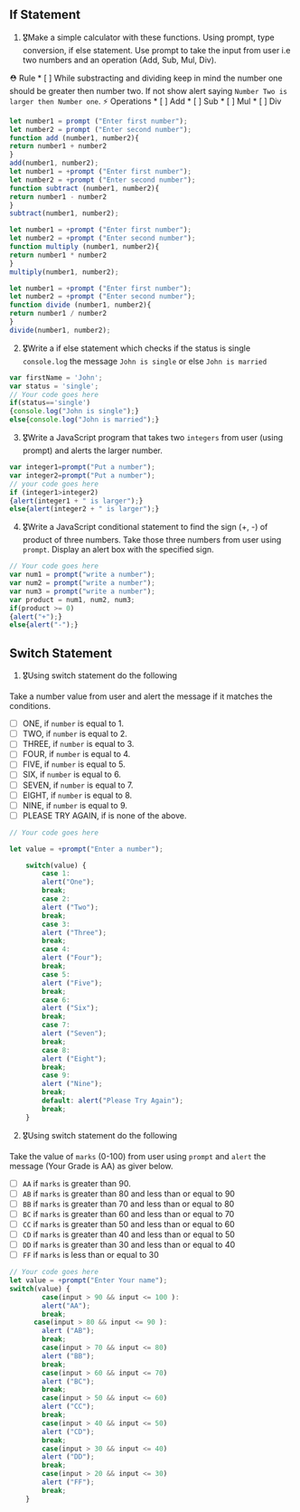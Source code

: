 ## If Statement
1.  🎖Make a simple calculator with these functions. Using prompt, type conversion, if else statement. Use prompt to take the input from user i.e two numbers and an operation (Add, Sub, Mul, Div).

  ⛑ Rule
    * [ ] While substracting and dividing keep in mind the number one should be greater then number two. If not show alert saying `Number Two is larger then Number one`.
  ⚡️ Operations
    * [ ] Add
    * [ ] Sub
    * [ ] Mul
    * [ ] Div

```js
let number1 = prompt ("Enter first number");
let number2 = prompt ("Enter second number");
function add (number1, number2){
return number1 + number2
}
add(number1, number2);
let number1 = +prompt ("Enter first number");
let number2 = +prompt ("Enter second number");
function subtract (number1, number2){
return number1 - number2
}
subtract(number1, number2);

let number1 = +prompt ("Enter first number");
let number2 = +prompt ("Enter second number");
function multiply (number1, number2){
return number1 * number2
}
multiply(number1, number2);

let number1 = +prompt ("Enter first number");
let number2 = +prompt ("Enter second number");
function divide (number1, number2){
return number1 / number2
}
divide(number1, number2);
```



2. 🎖Write a if else statement which checks if the status is single `console.log` the message `John is single` or else `John is married`
```js
var firstName = 'John';
var status = 'single';
// Your code goes here
if(status=='single')
{console.log("John is single");}
else{console.log("John is married");}

```

3. 🎖Write a JavaScript program that takes two `integers` from user (using prompt) and alerts the larger number.
```js
var integer1=prompt("Put a number");
var integer2=prompt("Put a number");
// your code goes here
if (integer1>integer2)
{alert(integer1 + " is larger");}
else{alert(integer2 + " is larger");}
```

4. 🎖Write a JavaScript conditional statement to find the sign (+, -) of product of three numbers. Take those three numbers from user using `prompt`. Display an alert box with the specified sign.

```js
// Your code goes here
var num1 = prompt("write a number");
var num2 = prompt("write a number");
var num3 = prompt("write a number");
var product = num1, num2, num3;
if(product >= 0)
{alert("+");}
else{alert("-");}
```

## Switch Statement

1. 🎖Using switch statement do the following

Take a number value from user and alert the message if it matches the conditions.
* [ ] ONE, if `number` is equal to 1.
* [ ] TWO, if `number` is equal to 2.
* [ ] THREE, if `number` is equal to 3.
* [ ] FOUR, if `number` is equal to 4.
* [ ] FIVE, if `number` is equal to 5.
* [ ] SIX, if `number` is equal to 6.
* [ ] SEVEN, if `number` is equal to 7.
* [ ] EIGHT, if `number` is equal to 8.
* [ ] NINE, if `number` is equal to 9.
* [ ] PLEASE TRY AGAIN, if  is none of the above.
```js
// Your code goes here

let value = +prompt("Enter a number");

	switch(value) {
		case 1:
		alert("One");
		break;
		case 2:
		alert ("Two");
		break;
		case 3:
		alert ("Three");
		break;
		case 4:
		alert ("Four");
		break;
		case 5:
		alert ("Five");
		break;
		case 6:
		alert ("Six");
		break;
		case 7:
		alert ("Seven");
		break;
		case 8:
		alert ("Eight");
		break;
		case 9:
		alert ("Nine");
		break;
		default: alert("Please Try Again");
		break;
	}
```

2. 🎖Using switch statement do the following

Take the value of `marks` (0-100) from user using `prompt` and `alert` the message (Your Grade is AA) as giver below.
* [ ] `AA` if `marks` is greater than 90.
* [ ] `AB` if `marks` is greater than 80 and less than or equal to 90
* [ ] `BB` if `marks` is greater than 70 and less than or equal to 80
* [ ] `BC` if `marks` is greater than 60 and less than or equal to 70
* [ ] `CC` if `marks` is greater than 50 and less than or equal to 60
* [ ] `CD` if `marks` is greater than 40 and less than or equal to 50
* [ ] `DD` if `marks` is greater than 30 and less than or equal to 40
* [ ] `FF` if `marks` is less than or equal to 30
```js
// Your code goes here
let value = +prompt("Enter Your name");
switch(value) {
		case(input > 90 && input <= 100 ):
		alert("AA");
		break;
	  case(input > 80 && input <= 90 ):
		alert ("AB");
		break;
		case(input > 70 && input <= 80)
		alert ("BB");
		break;
		case(input > 60 && input <= 70)
		alert ("BC");
		break;
		case(input > 50 && input <= 60)
		alert ("CC");
		break;
		case(input > 40 && input <= 50)
		alert ("CD");
		break;
		case(input > 30 && input <= 40)
		alert ("DD");
		break;
		case(input > 20 && input <= 30)
		alert ("FF");
		break;
	}

```
 